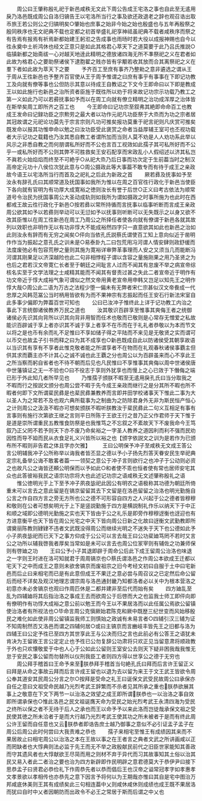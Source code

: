 <!-- { "loadSidebar": true } -->
　　周公曰王肇称殷礼祀于新邑咸秩无文此下周公告成王宅洛之事也自此至无逺用戾乃洛邑既成周公自洛归镐告王以宅洛所当行之事及欲还政退老之辞也观召诰出取币旅王若公则公之归镐明矣○肇始也庶事之始非今始之始也殷盛也与五年再殷祭之殷同秩序也无文祀典不载也定都之初首举盛礼祀享神祗虽祀典不载者咸秩序而祭之有告焉有报焉有祈焉新都始建王躬涖之告成事也雨旸时若大役以成报神赐也自今以徃永奠中土祈鸿休也经文正意只是如此其格君心萃天下之道莫要于此乃吕氏推説○临镇新都之始斋祓一心对越天地逹此精明之德放诸四海无所不凖祭祀之义在君者如此故为格君心之要助祭诸侯下逮胞翟之贱亦皆有孚颙若收其放而合其离祭祀之义在羣下者如此故为萃天下之要
　　予齐百工至庶有事齐乃整勑之意非遴选之谓从王于周从王徃新邑也予整齐百官使从王于周予惟谓之曰庶有事乎有事事在下即记功教工及向就有僚等事也公但防示其意以待成王自教诏之下文今王即命曰以下即是教成王以如此施行也新邑之治所资者臣旌于既徃所以劝于将来故记功宗示功载乃教工之第一义如此乃可以若彛抚事如予而以在周工向就有僚立精明之治功成浑厚之治体皆在斯举矣周工即所齐之百工也
　　今王即命曰记功宗至叙弗其絶即命命百工也教成王发命曰记録功臣之宗勲劳之最大者以功作元祀凡功臣祭于大烝而为功之宗者居其冠故谓之元祀论功莫先于宗言宗则凡功可推矣报功莫重于祀言祀则凡庆赏可推矣既发命以报其功惟申命以勉之曰汝功臣受此褒赏之命者当益厚辅王室可也丕视功载者大示记功之载籍也乃汝其悉自教工者谓所加而当则人莫不劝是人人劝功系此举以风示之非悉自教之而何朋谓私所好而不公也言百工视效如此孺子其可私所好而不公乎一或私所好而不公则其弊不可胜救矣王安石配享而宋政乱小人假绍述以济其私岂不眞若火始焰焰而终至不可絶乎○从祀大烝乃后日事而功次定于生前葢当时之制汉高帝定元功十八侯位次犹此意与○周公摄政此等大事葢不敢专而有待于成王之亲政故今语王以宅洛所当行而首及之祀礼之后此为新政之首
　　厥若彞及抚事如予至汝永有辞孔氏曰其顺常道及抚国事如我所为惟以在周之百官徃行政化于新邑当使臣下各向就有官明为有功厚大成寛裕之徳则汝长有誉于后世○正义曰考古依法为顺常道号令治民为抚国事周公大圣动成轨则如我所为谓如摄政之时事所施为也此时在西都戒王故云徃行政化于新邑○按若彞以常所持循而言抚事以临事听断而言成王亲政周公欲其如予以若彞则举动可以无愆如予以抚事则听断可以无失既示之以身又欲不改其臣惟以在周工徃新邑在周工乃周公之所择任者使各向就有僚谓于新邑各就其故列以效职也非明作无以有功非惇大不能成裕然四字只一直意欲其如此也新邑之治如此则汝永有辞而有无穷之闻矣○伻向当依孔氏説蔡氏谓使百工知上意向似近于凿明作作当为振起之意孔氏之训未是○易泰卦九二曰包荒用冯河谓人情安肆则政舒缓而法度废弛必有包容荒秽之量则其施为寛裕详审弊革事理而人安之又须当几而能断冯河谓其刚果足以济深越险也此二句非相悖程子谓以含容之量施刚果之用乃圣贤之为也后之君若汉文帝寛仁长者至于朝廷之间耻言人过而不闻其有怠废不举之病宣帝综核名实至于文学法理之士咸精其能而不闻其有督责过甚之失此二者宣帝近于明作有功文帝近于惇大成裕气象可谓似之然文帝用黄老宣帝用申韩又岂足以知先王之明作惇大哉○周公此二语为万古之法程少堕一偏未有无弊者宋仁宗甚似汉文帝飬成一代忠厚之风韩范冨公当时柄用皆欲有为而不果神宗有志振起而任王安石行新法宋室自此多事少偏即为弊葢百世可知也
　　公曰已汝冲子惟终此上详于记功教工内治之事此下言统御诸侯教养万民之道也
　　汝其敬识百辟享至惟事其爽侮王者之统御诸侯必先识其向背所以识其向背非用智而任术也敬而已敬则是心常存无憎爱之私故能识百辟诚于享上者亦识其不诚于享上者享不在币而在于礼礼者恭敬以为本而节文以将之是也币有余而礼不足惟曰不享如储子得之平陆而不来见是无敬贤之实而谓可以币交也故孟子引书而释之曰为其不成享也○新邑既成自此以防诸侯受其朝享故语以当识其有享有不享者此惟克敬者能之所谓享者不在物而在礼观春秋诸侯事覇主但供其求而覇主亦不计其心之诚不诚也此王覇之分也周公以为百辟虽来而心不享此王之所当察而躬自省者也不待不朝而后见也凡民惟曰不享惟事其爽侮以周中世诸侯唐中世藩镇证之无一不验也○曰不役志于享则外犹享也而慢上之心已效于下僭侮之端已形于外此知几者所早见也
　　乃惟孺子颁朕不暇至无逺用戾孔氏曰当分取我之不暇而行之按説文颁分也周公尝不暇于先今成王亲政而继行之是分其所不暇也所不暇者何即下文所谓棐民彞是也棐民彞兼教养而言即井田学校诸事天下惟此二事为大以圣人为之常若不及也观六典所载事为之制曲为之防除君身外无非为斯民恒产恒心之计则周公之汲汲不暇亦可想矣颁朕不暇听朕教汝于棐民彞此二句义互相足有事有言事则有施行次第欲王继之言则平日所陈于王欲王行之昔乃正父作君师于天下惟于是道是崇所谓重民五教惟食防祭是也我惟笃之不忘叙之不紊故天下不废我命今王笃叙乃正父罔不若予则天下亦不废乃命矣裕之一字圣人教养之道因利而利不强而民劝因性而导不廹而民从衣食足礼义兴皆所以裕之也【颁字依説文之训为是若作为已颁布所不暇则非告君之体且字亦欠雅】
　　王曰公明保予冲子至咸秩无文成王答公言公明辅我冲子公所称举以诲我者皆丕显之德以予小子扬先烈答天眷安民生举祀典定宗礼备举公诲不敢畧者葢一一领契之意公于冲子言则欲行之也冲子于公动则必资之也故凡公之诲皆还頼公明保而以予如此○和者使不乖也恒者使有常也居师安宅其众也此答彼裕我民之语宗功宗将大也此述记功宗之语咸秩无文述肇称殷礼之语
　　惟公徳明光于上下至予冲子夙夜毖祀此因公有明农之语极称其功德为朝廷所倚重未可以言去之意此留是在镐京留留其去下文留是在洛邑留留之治洛也明光勤施自公言之作自四方言之旁无方所也公之德不可形容自四方之人兴起于公之德者皆穆穆和敬则在公者可想矣明光于上下是竖説勤施于四方是横説制礼作乐以纳天下于中正和顺之域即公德明光勤施之实也天下皆由于公之礼乐是即旁作穆穆迓衡也迓迎也有方进意衡平也天下皆在周公光宅之中天下皆向周公日新之化故曰迓衡文武勤教即所谓奠丽陈教则肄肄不违者文武既没得周公而继续光明之不迷失于天下也公德如此予小子夙夜毖祀而已天下之事方仰成于公公可以言去哉王曰公功棐廸笃罔不若时又言公之功所以辅我啓我者厚矣当常如是未可以言去也周公位冡宰则有辅佐之功兼师保则有啓廸之功
　　王曰公予小子其退即辟于周命公后此下成王留周公治洛也味退之一字则王时进在洛可知就君于周周镐京也○蔡氏谓洛邑之作周公本欲成王迁都以宅天下之中而成王之意则未欲舍镐京而废祖宗之旧今考经文初曰自服于土中曰宅新邑而后止曰来相宅而已是有此意但成王不果迁之意必尝与周召议之已定然后命公留后而经不详矣及观汉地理志谓宗周与洛邑通封畿乃知都洛者必以关中为根本营洛之初意亦未必舍镐京也观曰作周匹休是二都并建非至后代而始有矣
　　四方廸乱至乱为四辅廸将其后指治洛之事成王去而欲周公于后啓而大之也监我士师工即伻向即有僚明作有功惇大成裕之意公前以勉王而今王以不果居洛而以此任属公焉欲公留镇使治洛者有所视法也○毕命言周公克愼厥始君陈克和厥中既歴三纪世变而风始移殷民之难化如此使非周公留镇监我师工则慎始之政诚有未易言者○四辅引汉三辅为证不知周制然否又洛邑而谓之四辅何居○或曰主镐京而言豳岐丰皆先王之旧都与洛为四辅王曰公定予徃已至四方其世享此王与公决而归之言也此前必有公答王之语犹未肯决为王留故王言公定定止也予徃已公勿复辞公功肃将只欢正见当留意肃将顺政教于外也只欢懐敬爱于中也人心于公如此公留则王室安公去则天下疑非困我哉我惟无怠于安民之事公留而勿替所以仪刑我臣工者则四方得以世享公之德于无穷也
　　周公拜手稽首曰王命予来至朕恭拜手稽首当句絶孔氏曰拜而后言许王留正义曰拜是从命之事故云拜而后言许成王留也以退为去以留为来王于文王武王皆欲令周公奉其道安其民周公分言之尔○按拜是受命之礼王曰诞保文武受民故周公曰承保亦自任之意曰文祖受命民越乃光烈考武王辞繁而不杀者见其所承之重也朕恭欲展其事上之敬意在下文下两节一以治洛之效望之成王即所谓朕恭也一以治洛之事自效即所谓承保也○惟此洛邑之民文祖诞膺天命为受民之始光烈考武王永清四海为受民之终所以保之者不无待于后人之承也而王以命予予以来此洛而岂徒哉承保文祖之受民使其徳之所未洽者于是而大行越乃光烈考武王使其功之所未被者于是而有终此周公许王留而自任意也又云朕恭者即诰告庶士越乃御事之意似不必引证孟子孟子在周公后周公此时何尝曰大我责难之恭也
　　孺子来相宅至惟王有成绩因其来而不果居故止曰相宅周公以治洛之本在王故以事之在王者言之典者文武之所讲画咸以正而罔缺者也大惇典则法必监于先王而无不举之政殷献民前代之旧臣世家能知其善政而守其遗风者也大惇献欲王尽简而用之则材不弃于异代而习其故事知其土俗以治其民又易入者此二者治之要也治为四方新辟即作民明辟之意君德莫大于恭伊尹曰接下思恭孟子曰贤君必恭俭礼下作周恭先者以恭而倡后王也汉帝之谥常冠孝字如孝惠孝文孝景欲以孝相传也亦恭先之意下因言予将何以为王期哉亦惟曰其自是宅中图治万邦咸底休美则王其有成绩矣此三句相连葢中乂则咸休咸休则成绩也成王既不果居洛而犹曰自时中乂者因朝防而出政令不必王之常居于斯而后谓之中乂也
